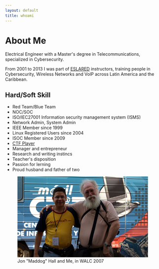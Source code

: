 ```yaml
---
layout: default
title: whoami
---
```


<div class="post">
	<h1 class="pageTitle">About Me</h1>
	<p class="intro">Electrical Engineer with a Master's degree in Telecommunications, specialized in Cybersecurity.</p>
	<p>From 2001 to 2013 I was part of  <a href="https://www.internetsociety.org/news/press-releases/2008/leading-latin-american-foundation-eslared-receives-10th-annual-jonathan-b-postel-service-award-promoting-internet-latin-america/" target="_blank">ESLARED</a> instructors, training people in Cybersecurity, Wireless Networks and VoIP across Latin America and the Caribbean.</p>
	<h2>Hard/Soft Skill</h2>
	<ul>
		<li>Red Team/Blue Team</li>
  		<li>NOC/SOC</li>
  		<li>ISO/IEC27001 Information security management system (ISMS)</li>
  		<li>Network Admin, System Admin</li>
  		<li>IEEE Member since 1999</li>
  		<li>Linux Registered Users since 2004</li>
  		<li>ISOC Member since 2009 </li>
		<li><a href="https://github.com/leonuz/CTFs" target="_blank">CTF Player</a></li>
		<li>Manager and entrepreneur</li>
		<li>Research and writing instincs</li>
		<li>Teacher's disposition</li>
		<li>Passion for lerning</li>
  		<li>Proud husband and father of two</li>
  	</ul>
	<figure>
        	<a href="https://en.wikipedia.org/wiki/Jon_Hall_(programmer)" target="_blank"><img src="/assets/img/maddog.png" alt="Qries"></a>
        	<figcaption>Jon "Maddog" Hall and Me, in WALC 2007</figcaption>
	</figure>
</div>
